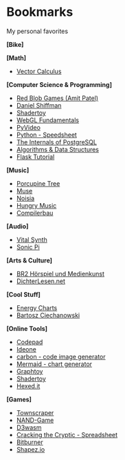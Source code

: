 # Bookmarks
My personal favorites

**\[Bike\]**

**\[Math\]**
- [Vector Calculus](https://www.math.brown.edu/ysulyma/f21-math180/)


**\[Computer Science & Programming\]**
- [Red Blob Games (Amit Patel)](https://www.redblobgames.com/)
- [Daniel Shiffman](https://shiffman.net/)
- [Shadertoy](https://www.shadertoy.com/)
- [WebGL Fundamentals](https://webglfundamentals.org/)
- [PyVideo](https://pyvideo.org/)
- [Python - Speedsheet](https://speedsheet.io/s/python)
- [The Internals of PostgreSQL](https://www.interdb.jp/pg/index.html)
- [Algorithms & Data Structures](https://superstudy.guide/algorithms-data-structures/foundations/algorithmic-concepts)
- [Flask Tutorial](https://blog.miguelgrinberg.com/post/the-flask-mega-tutorial-part-i-hello-world)


**\[Music\]**
- [Porcupine Tree](https://porcupinetree.com/)
- [Muse](https://www.muse.mu/?frontpage=true)
- [Noisia](https://www.noisia.nl/)
- [Hungry Music](https://hungrymusic.fr/)
- [Compilerbau](https://linktr.ee/compilerbau)


**\[Audio\]**
- [Vital Synth](https://vital.audio/)
- [Sonic Pi](https://sonic-pi.net/)


**\[Arts & Culture\]**
- [BR2 Hörspiel und Medienkunst](https://www.br.de/radio/bayern2/sendungen/hoerspiel-und-medienkunst/index.html)
- [DichterLesen.net](https://www.dichterlesen.net/)


**\[Cool Stuff\]**
- [Energy Charts](https://energy-charts.info/?l=de&c=DE)
- [Bartosz Ciechanowski](https://ciechanow.ski/archives/)

**\[Online Tools\]**
- [Codepad](https://codepad.co/)
- [Ideone](https://ideone.com/)
- [carbon - code image generator](https://carbon.now.sh/)
- [Mermaid - chart generator](https://mermaid.live/)
- [Graphtoy](https://graphtoy.com/)
- [Shadertoy](https://www.shadertoy.com/)
- [Hexed.it](https://hexed.it)

**\[Games\]**
- [Townscraper](https://oskarstalberg.com/Townscaper)
- [NAND-Game](https://nandgame.com/)
- [D3wasm](https://wasm.continuation-labs.com/d3demo/)
- [Cracking the Cryptic - Spreadsheet](https://docs.google.com/spreadsheets/d/1rVqAjm-l_Urjd3TNmIc3SmTmz_OlgSoBuhY7RPgiuRg/edit#gid=1360888032)
- [Bitburner](https://danielyxie.github.io/bitburner/)
- [Shapez.io](https://shapez.io/)
